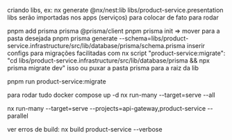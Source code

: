 criando libs, ex: nx generate @nx/nest:lib libs/product-service.presentation
libs serão importadas nos apps (serviços) para colocar de fato para rodar

pnpm add prisma prisma @prisma/client
pnpm prisma init => mover para a pasta desejada
pnpm prisma generate --schema=libs/product-service.infrastructure/src/lib/database/prisma/schema.prisma
inserir configs para migrações facilitadas com nx
script
    "product-service:migrate": "cd libs/product-service.infrastructure/src/lib/database/prisma && npx prisma migrate dev"
isso ou puxar a pasta prisma para a raiz da lib

pnpm run product-service:migrate

para rodar tudo 
    docker compose up -d
    nx run-many --target=serve --all


 nx run-many --target=serve --projects=api-gateway,product-service --parallel

 ver erros de build: nx build product-service --verbose
